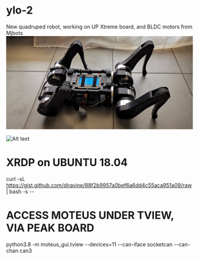 # ylo-2
New quadruped robot, working on UP Xtreme board, and BLDC motors from Mjbots
![Alt text](/IMG_20210207_131853.jpg?raw=true "Ylo-2")

![Alt text](/IIMG_20210213_200148.jpg?raw=true "Ylo-2")

# XRDP on UBUNTU 18.04
curl -sL https://gist.github.com/djravine/88f2b9957a0bef6a6dd4c55aca951a09/raw | bash -s --

# ACCESS MOTEUS UNDER TVIEW, VIA PEAK BOARD
python3.8 -m moteus_gui.tview --devices=11 --can-iface socketcan --can-chan can3

